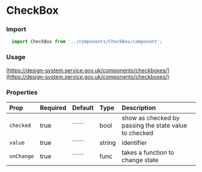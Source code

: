 CheckBox
==========

### Import
```js
  import CheckBox from '../components/CheckBox/component';
```
<!-- STORY -->

### Usage

[https://design-system.service.gov.uk/components/checkboxes/](https://design-system.service.gov.uk/components/checkboxes/)

### Properties
Prop | Required | Default | Type | Description
:--- | :------- | :------ | :--- | :----------
`checked` | true | `````` | bool |  show as checked by passing the state value to checked
`value` | true | `````` | string |  identifier
`onChange` | true | `````` | func |  takes a function to change state